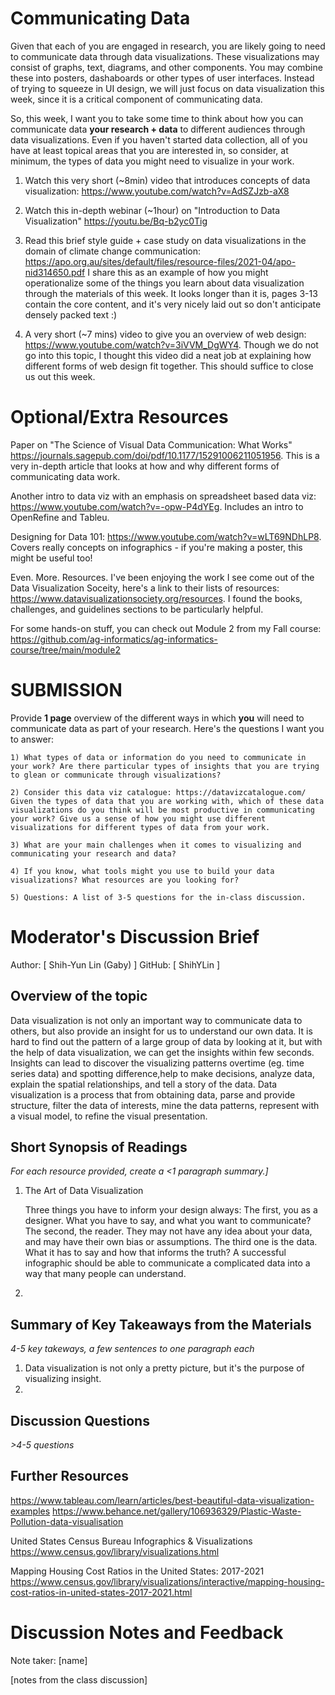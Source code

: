 # Communicating Data

Given that each of you are engaged in research, you are likely going to need to communicate data through data visualizations. These visualizations may consist of graphs, text, diagrams, and other components. You may combine these into posters, dashaboards or other types of user interfaces. Instead of trying to squeeze in UI design, we will just focus on data visualization this week, since it is a critical component of communicating data.

So, this week, I want you to take some time to think about how you can communicate data **your research + data** to different audiences through data visualizations. Even if you haven't started data collection, all of you have at least topical areas that you are interested in, so consider, at minimum, the types of data you might need to visualize in your work.

1. Watch this very short (~8min) video that introduces concepts of data visualization: https://www.youtube.com/watch?v=AdSZJzb-aX8

2. Watch this in-depth webinar (~1hour) on "Introduction to Data Visualization"
   https://youtu.be/Bq-b2yc0Tig

3. Read this brief style guide + case study on data visualizations in the domain of climate change communication: https://apo.org.au/sites/default/files/resource-files/2021-04/apo-nid314650.pdf I share this as an example of how you might operationalize some of the things you learn about data visualization through the materials of this week. It looks longer than it is, pages 3-13 contain the core content, and it's very nicely laid out so don't anticipate densely packed text :)

4. A very short (~7 mins) video to give you an overview of web design: https://www.youtube.com/watch?v=3iVVM_DgWY4. Though we do not go into this topic, I thought this video did a neat job at explaining how different forms of web design fit together. This should suffice to close us out this week.

# Optional/Extra Resources

Paper on "The Science of Visual Data
Communication: What Works" https://journals.sagepub.com/doi/pdf/10.1177/15291006211051956. This is a very in-depth article that looks at how and why different forms of communicating data work.

Another intro to data viz with an emphasis on spreadsheet based data viz: https://www.youtube.com/watch?v=-opw-P4dYEg. Includes an intro to OpenRefine and Tableu.

Designing for Data 101: https://www.youtube.com/watch?v=wLT69NDhLP8. Covers really concepts on infographics - if you're making a poster, this might be useful too!

Even. More. Resources. I've been enjoying the work I see come out of the Data Visualization Soceity, here's a link to their lists of resources: https://www.datavisualizationsociety.org/resources. I found the books, challenges, and guidelines sections to be particularly helpful.

For some hands-on stuff, you can check out Module 2 from my Fall course: https://github.com/ag-informatics/ag-informatics-course/tree/main/module2

# SUBMISSION

Provide **1 page** overview of the different ways in which **you** will need to communicate data as part of your research. Here's the questions I want you to answer:

    1) What types of data or information do you need to communicate in your work? Are there particular types of insights that you are trying to glean or communicate through visualizations?

    2) Consider this data viz catalogue: https://datavizcatalogue.com/ Given the types of data that you are working with, which of these data visualizations do you think will be most productive in communicating your work? Give us a sense of how you might use different visualizations for different types of data from your work.

    3) What are your main challenges when it comes to visualizing and communicating your research and data?

    4) If you know, what tools might you use to build your data visualizations? What resources are you looking for?

    5) Questions: A list of 3-5 questions for the in-class discussion.

# Moderator's Discussion Brief

Author: [ Shih-Yun Lin (Gaby) ]
GitHub: [ ShihYLin ]

## Overview of the topic

Data visualization is not only an important way to communicate data to others, but also provide an insight for us to understand our own data. It is hard to find out the pattern of a large group of data by looking at it, but with the help of data visualization, we can get the insights within few seconds. Insights can lead to discover the visualizing patterns overtime (eg. time series data) and spotting difference,help to make decisions, analyze data, explain the spatial relationships, and tell a story of the data. Data visualization is a process that from obtaining data, parse and provide structure, filter the data of interests, mine the data patterns, represent with a visual model, to refine the visual presentation.

## Short Synopsis of Readings

_For each resource provided, create a <1 paragraph summary.]_

1. The Art of Data Visualization

    Three things you have to inform your design always: The first, you as a designer. What you have to say, and what you want to communicate? The second, the reader. They may not have any idea about your data, and may have their own bias or assumptions. The third one is the data. What it has to say and how that informs the truth? A successful infographic should be able to communicate a complicated data into a way that many people can understand.

2.

## Summary of Key Takeaways from the Materials

_4-5 key takeways, a few sentences to one paragraph each_

1. Data visualization is not only a pretty picture, but it's the purpose of visualizing insight.
2.

## Discussion Questions

_>4-5 questions_

## Further Resources

https://www.tableau.com/learn/articles/best-beautiful-data-visualization-examples
https://www.behance.net/gallery/106936329/Plastic-Waste-Pollution-data-visualisation

United States Census Bureau Infographics & Visualizations
https://www.census.gov/library/visualizations.html

Mapping Housing Cost Ratios in the United States: 2017-2021
https://www.census.gov/library/visualizations/interactive/mapping-housing-cost-ratios-in-united-states-2017-2021.html

# Discussion Notes and Feedback

Note taker: [name]

[notes from the class discussion]
